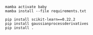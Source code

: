 
```mamba create -n baby python=3.7
mamba activate baby
mamba install --file requirements.txt

pip install scikit-learn==0.22.2
pip install gaussianprocessderivatives
pip install .